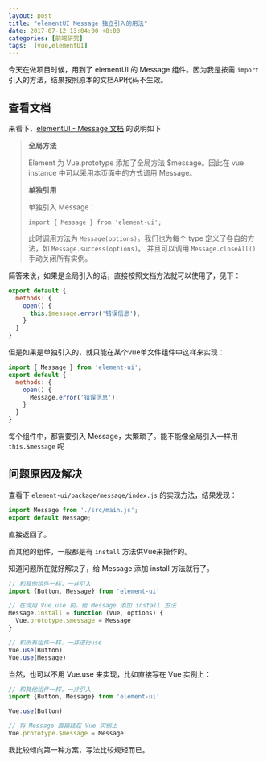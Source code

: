 ```yaml
---
layout: post
title: "elementUI Message 独立引入的用法"
date: 2017-07-12 13:04:00 +8:00
categories: [前端研究]
tags:  [vue,elementUI]
---
```


今天在做项目时候，用到了 elementUI 的 Message 组件。因为我是按需 `import` 引入的方法，结果按照原本的文档API代码不生效。

## 查看文档

来看下，[elementUI - Message 文档](http://element.eleme.io/#/zh-CN/component/message) 的说明如下

> **全局方法**
>
> Element 为 Vue.prototype 添加了全局方法 $message。因此在 vue instance 中可以采用本页面中的方式调用 Message。
>
> **单独引用**
>
> 单独引入 Message：
>
> `import { Message } from 'element-ui';`
>
> 此时调用方法为 `Message(options)`。我们也为每个 type 定义了各自的方法，如 `Message.success(options)`。 并且可以调用 `Message.closeAll()` 手动关闭所有实例。

简答来说，如果是全局引入的话，直接按照文档方法就可以使用了，见下：

```js
export default {
  methods: {
    open() {
      this.$message.error('错误信息');
    }
  }
}
```

但是如果是单独引入的，就只能在某个vue单文件组件中这样来实现：

```js
import { Message } from 'element-ui';
export default {
  methods: {
    open() {
      Message.error('错误信息');
    }
  }
}
```

每个组件中，都需要引入 Message，太繁琐了。能不能像全局引入一样用 `this.$message` 呢

## 问题原因及解决

查看下 `element-ui/package/message/index.js` 的实现方法，结果发现：

```js
import Message from './src/main.js';
export default Message;
```

直接返回了。

而其他的组件，一般都是有 `install` 方法供Vue来操作的。

知道问题所在就好解决了，给 Message 添加 install 方法就行了。

```js
// 和其他组件一样，一并引入
import {Button, Message} from 'element-ui'

// 在调用 Vue.use 前，给 Message 添加 install 方法
Message.install = function (Vue, options) {
  Vue.prototype.$message = Message
}

// 和所有组件一样，一并进行use
Vue.use(Button)
Vue.use(Message)
```

当然，也可以不用 Vue.use 来实现，比如直接写在 Vue 实例上：
```js
// 和其他组件一样，一并引入
import {Button, Message} from 'element-ui'

Vue.use(Button)

// 将 Message 直接挂在 Vue 实例上
Vue.prototype.$message = Message
```

我比较倾向第一种方案，写法比较规矩而已。
